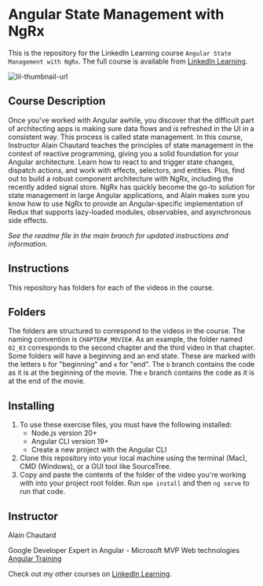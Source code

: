 # Angular State Management with NgRx
This is the repository for the LinkedIn Learning course `Angular State Management with NgRx`. The full course is available from [LinkedIn Learning][lil-course-url].

![lil-thumbnail-url]

## Course Description

Once you've worked with Angular awhile, you discover that the difficult part of architecting apps is making sure data flows and is refreshed in the UI in a consistent way. This process is called state management. In this course, Instructor Alain Chautard teaches the principles of state management in the context of reactive programming, giving you a solid foundation for your Angular architecture. Learn how to react to and trigger state changes, dispatch actions, and work with effects, selectors, and entities. Plus, find out to build a robust component architecture with NgRx, including the recently added signal store. NgRx has quickly become the go-to solution for state management in large Angular applications, and Alain makes sure you know how to use NgRx to provide an Angular-specific implementation of Redux that supports lazy-loaded modules, observables, and asynchronous side effects.

_See the readme file in the main branch for updated instructions and information._
## Instructions
This repository has folders for each of the videos in the course. 

## Folders
The folders are structured to correspond to the videos in the course. The naming convention is `CHAPTER#_MOVIE#`. As an example, the folder named `02_03` corresponds to the second chapter and the third video in that chapter. 
Some folders will have a beginning and an end state. These are marked with the letters `b` for "beginning" and `e` for "end". The `b` branch contains the code as it is at the beginning of the movie. The `e` branch contains the code as it is at the end of the movie.


## Installing
1. To use these exercise files, you must have the following installed:
	- Node.js version 20+
    - Angular CLI version 19+
    - Create a new project with the Angular CLI
2. Clone this repository into your local machine using the terminal (Mac), CMD (Windows), or a GUI tool like SourceTree.
3. Copy and paste the contents of the folder of the video you're working with into your project root folder. Run `npm install` and then `ng serve` to run that code.

## Instructor

Alain Chautard

Google Developer Expert in Angular - Microsoft MVP Web technologies
[Angular Training](https://www.angulartraining.com/)


Check out my other courses on [LinkedIn Learning](https://www.linkedin.com/learning/instructors/alain-r-chautard).


[0]: # (Replace these placeholder URLs with actual course URLs)

[lil-course-url]: https://www.linkedin.com/learning/angular-state-management-with-ngrx
[lil-thumbnail-url]: https://media.licdn.com/dms/image/v2/D4E0DAQGw6T38odF5qA/learning-public-crop_675_1200/B4EZanJV6FHMAY-/0/1746560968309?e=2147483647&v=beta&t=Mv03f01LcqtYf5Vutyk8h3uZM2WRoi_9xa5PWmkWlQA
